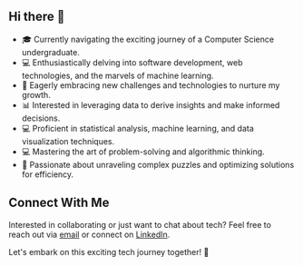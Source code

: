 ## Hi there 👋

<!--
**aditi-singh-21/aditi-singh-21** is a ✨ _special_ ✨ repository because its `README.md` (this file) appears on your GitHub profile.

Here are some ideas to get you started:
-->
- 🎓 Currently navigating the exciting journey of a Computer Science undergraduate.
- 💻 Enthusiastically delving into software development, web technologies, and the marvels of machine learning.
- 🌱 Eagerly embracing new challenges and technologies to nurture my growth.
- 📊 Interested in leveraging data to derive insights and make informed decisions.
- 💻 Proficient in statistical analysis, machine learning, and data visualization techniques.
- 💻 Mastering the art of problem-solving and algorithmic thinking.
- 🌟 Passionate about unraveling complex puzzles and optimizing solutions for efficiency.






## Connect With Me

Interested in collaborating or just want to chat about tech? Feel free to reach out via [email](aditisinghrk906@gmail.com) or connect on [LinkedIn](www.linkedin.com/in/aditi-singh21).

Let's embark on this exciting tech journey together! 🚀
